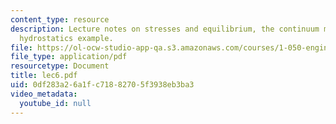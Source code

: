 ```yaml
---
content_type: resource
description: Lecture notes on stresses and equilibrium, the continuum model, and a
  hydrostatics example.
file: https://ol-ocw-studio-app-qa.s3.amazonaws.com/courses/1-050-engineering-mechanics-i-fall-2007/0df283a26a1fc71882705f3938eb3ba3_lec6.pdf
file_type: application/pdf
resourcetype: Document
title: lec6.pdf
uid: 0df283a2-6a1f-c718-8270-5f3938eb3ba3
video_metadata:
  youtube_id: null
---
```

